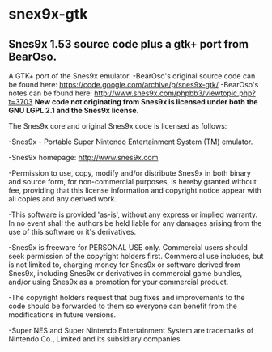 # snex9x-gtk
Snes9x 1.53 source code plus a gtk+ port from BearOso.
-----
A GTK+ port of the Snes9x emulator.
-BearOso's original source code can be found here: https://code.google.com/archive/p/snes9x-gtk/
-BearOso's notes can be found here: http://www.snes9x.com/phpbb3/viewtopic.php?t=3703
**New code not originating from Snes9x is licensed under both the GNU LGPL 2.1 and the Snes9x license.**

The Snes9x core and original Snes9x code is licensed as follows:

-Snes9x - Portable Super Nintendo Entertainment System (TM) emulator.

-Snes9x homepage: http://www.snes9x.com

-Permission to use, copy, modify and/or distribute Snes9x in both binary and source form, for non-commercial purposes, is hereby granted without fee, providing that this license information and copyright notice appear with all copies and any derived work.

-This software is provided 'as-is', without any express or implied warranty. In no event shall the authors be held liable for any damages arising from the use of this software or it's derivatives.

-Snes9x is freeware for PERSONAL USE only. Commercial users should seek permission of the copyright holders first. Commercial use includes, but is not limited to, charging money for Snes9x or software derived from Snes9x, including Snes9x or derivatives in commercial game bundles, and/or using Snes9x as a promotion for your commercial product.

-The copyright holders request that bug fixes and improvements to the code should be forwarded to them so everyone can benefit from the modifications in future versions.

-Super NES and Super Nintendo Entertainment System are trademarks of Nintendo Co., Limited and its subsidiary companies.
